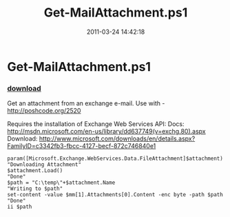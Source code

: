 ﻿---
pid:            2578
poster:         George Mauer
title:          Get-MailAttachment.ps1
date:           2011-03-24 14:42:18
format:         posh
parent:         0
parent:         0

---

# Get-MailAttachment.ps1

### [download](2578.ps1)

Get an attachment from an exchange e-mail.
Use with - http://poshcode.org/2520 

Requires the installation of Exchange Web Services API:
Docs: http://msdn.microsoft.com/en-us/library/dd637749(v=exchg.80).aspx
Download: http://www.microsoft.com/downloads/en/details.aspx?FamilyID=c3342fb3-fbcc-4127-becf-872c746840e1 


```posh
param([Microsoft.Exchange.WebServices.Data.FileAttachment]$attachment)
"Downloading Attachment"
$attachment.Load()
"Done"
$path = "C:\temp\"+$attachment.Name
"Writing to $path"
set-content -value $mm[1].Attachments[0].Content -enc byte -path $path
"Done"
ii $path
```
